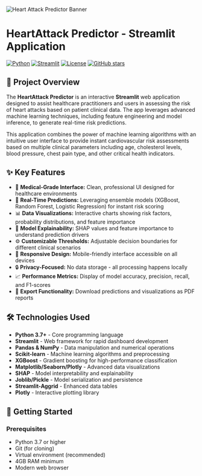 ![Heart Attack Predictor Banner](https://user-gen-media-assets.s3.amazonaws.com/gpt4o_images/93fa7be2-550c-49c4-8e3c-c640aa8cba0e.png)

# HeartAttack Predictor - Streamlit Application

[![Python](https://img.shields.io/badge/Python-3.7+-blue.svg)](https://www.python.org/downloads/)
[![Streamlit](https://img.shields.io/badge/Streamlit-1.0+-red.svg)](https://streamlit.io/)
[![License](https://img.shields.io/badge/License-MIT-green.svg)](LICENSE)
[![GitHub stars](https://img.shields.io/github/stars/akashanupkumar1123/HeartAttack-Predictor---Streamlit-App.svg)](https://github.com/akashanupkumar1123/HeartAttack-Predictor---Streamlit-App/stargazers)

## 🔬 Project Overview

The **HeartAttack Predictor** is an interactive **Streamlit** web application designed to assist healthcare practitioners and users in assessing the risk of heart attacks based on patient clinical data. The app leverages advanced machine learning techniques, including feature engineering and model inference, to generate real-time risk predictions.

This application combines the power of machine learning algorithms with an intuitive user interface to provide instant cardiovascular risk assessments based on multiple clinical parameters including age, cholesterol levels, blood pressure, chest pain type, and other critical health indicators.

## ✨ Key Features

- 🏥 **Medical-Grade Interface:** Clean, professional UI designed for healthcare environments
- 🤖 **Real-Time Predictions:** Leveraging ensemble models (XGBoost, Random Forest, Logistic Regression) for instant risk scoring
- 📊 **Data Visualizations:** Interactive charts showing risk factors, probability distributions, and feature importance
- 🧠 **Model Explainability:** SHAP values and feature importance to understand prediction drivers
- ⚙️ **Customizable Thresholds:** Adjustable decision boundaries for different clinical scenarios
- 📱 **Responsive Design:** Mobile-friendly interface accessible on all devices
- 🔒 **Privacy-Focused:** No data storage - all processing happens locally
- 📈 **Performance Metrics:** Display of model accuracy, precision, recall, and F1-scores
- 💾 **Export Functionality:** Download predictions and visualizations as PDF reports

## 🛠️ Technologies Used

- **Python 3.7+** - Core programming language
- **Streamlit** - Web framework for rapid dashboard development
- **Pandas & NumPy** - Data manipulation and numerical operations
- **Scikit-learn** - Machine learning algorithms and preprocessing
- **XGBoost** - Gradient boosting for high-performance classification
- **Matplotlib/Seaborn/Plotly** - Advanced data visualizations
- **SHAP** - Model interpretability and explainability
- **Joblib/Pickle** - Model serialization and persistence
- **Streamlit-Aggrid** - Enhanced data tables
- **Plotly** - Interactive plotting library

## 🚀 Getting Started

### Prerequisites

- Python 3.7 or higher
- Git (for cloning)
- Virtual environment (recommended)
- 4GB RAM minimum
- Modern web browser






